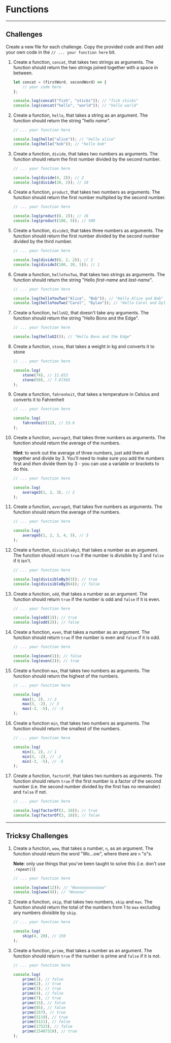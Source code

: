 # Functions

---

## Challenges

Create a new file for each challenge. Copy the provided code and then add your own code in the `// ... your function here` bit.

1) Create a function, `concat`, that takes two strings as arguments. The function should return the two strings joined together with a space in between.

    ```javascript
    let concat = (firstWord, secondWord) => {
        // your code here
    };

    console.log(concat("fish", "sticks")); // "fish sticks"
    console.log(concat("hello", "world")); // "hello world"
    ```

1) Create a function, `hello`, that takes a string as an argument. The function should return the string "hello *name*".

    ```javascript
    // ... your function here

    console.log(hello("alice")); // "hello alice"
    console.log(hello("bob")); // "hello bob"
    ```

1) Create a function, `divide`, that takes two numbers as arguments. The function should return the first number divided by the second number.

    ```javascript
    // ... your function here

    console.log(divide(4, 2)); // 2
    console.log(divide(20, 2)); // 10
    ```

1) Create a function, `product`, that takes two numbers as arguments. The function should return the first number multiplied by the second number.

    ```javascript
    // ... your function here

    console.log(product(8, 2)); // 16
    console.log(product(100, 5)); // 500
    ```

1) Create a function, `divide3`, that takes three numbers as arguments. The function should return the first number divided by the second number divided by the third number.

    ```javascript
    // ... your function here

    console.log(divide3(8, 2, 2)); // 2
    console.log(divide3(100, 20, 5)); // 1
    ```

1) Create a function, `helloYouTwo`, that takes two strings as arguments. The function should return the string "Hello *first-name* and *last-name*".

    ```javascript
    // ... your function here

    console.log(helloYouTwo("Alice", "Bob")); // "Hello Alice and Bob"
    console.log(helloYouTwo("Carol", "Dylan")); // "Hello Carol and Dylan"
    ```

1) Create a function, `helloU2`, that doesn't take any arguments. The function should return the string "Hello Bono and the Edge".

    ```javascript
    // ... your function here

    console.log(helloU2()); // "Hello Bono and the Edge"
    ```

1) Create a function, `stone`, that takes a weight in kg and converts it to stone

    ```javascript
    // ... your function here

    console.log(
        stone(74), // 11.653
        stone(50), // 7.87365
    );
    ```

1) Create a function, `fahrenheit`, that takes a temperature in Celsius and converts it to Fahrenheit

    ```javascript
    // ... your function here

    console.log(
        fahrenheit(12), // 53.6
    );
    ```

1) Create a function, `average3`, that takes three numbers as arguments. The function should return the average of the numbers.

    **Hint**: to work out the average of three numbers, just add them all together and divide by 3. You'll need to make sure you add the numbers first and *then* divide them by 3 - you can use a variable or brackets to do this.

    ```javascript
    // ... your function here

    console.log(
        average3(1, 2, 3), // 2
    );
    ```

1) Create a function, `average5`, that takes five numbers as arguments. The function should return the average of the numbers.


    ```javascript
    // ... your function here

    console.log(
        average5(1, 2, 3, 4, 5), // 3
    );
    ```

1) Create a function, `divisibleBy3`, that takes a number as an argument. The function should return `true` if the number is divisible by 3 and `false` if it isn't.

    ```javascript
    // ... your function here

    console.log(divisibleBy3(3)); // true
    console.log(divisibleBy3(4)); // false
    ```

1) Create a function, `odd`, that takes a number as an argument. The function should return `true` if the number is odd and `false` if it is even.

    ```javascript
    // ... your function here

    console.log(odd(1)); // true
    console.log(odd(2)); // false
    ```

1) Create a function, `even`, that takes a number as an argument. The function should return `true` if the number is even and `false` if it is odd.

    ```javascript
    // ... your function here

    console.log(even(1)); // false
    console.log(even(2)); // true
    ```

1) Create a function `max`, that takes two numbers as arguments. The function should return the highest of the numbers.

    ```javascript
    // ... your function here

    console.log(
        max(1, 2), // 2
        max(3, -2), // 3
        max(-3, -5), // -3
    );
    ```

1) Create a function `min`, that takes two numbers as arguments. The function should return the smallest of the numbers.

    ```javascript
    // ... your function here

    console.log(
        min(1, 2), // 1
        min(3, -2), // -2
        min(-3, -5), // -5
    );
    ```

1) Create a function, `factorOf`, that takes two numbers as arguments. The function should return `true` if the first number is a factor of the second number (i.e. the second number divided by the first has no remainder) and `false` if not.

    ```javascript
    // ... your function here

    console.log(factorOf(2, 16)); // true
    console.log(factorOf(3, 16)); // false
    ```

---

## Tricksy Challenges

1) Create a function, `wow`, that takes a number, `n`, as an argument. The function should return the word "Wo...ow", where there are `n` "o"s.

    **Note**: only use things that you've been taught to solve this (i.e. don't use `.repeat()`)

    ```javaScript
    // ... your function here

    console.log(wow(12)); // "Woooooooooooow"
    console.log(wow(4)); // "Woooow"
    ```

1) Create a function, `skip`, that takes two numbers, `skip` and `max`. The function should return the total of the numbers from 1 to `max` excluding any numbers divisible by `skip`.

    ```javascript
    // ... your function here

    console.log(
        skip(4, 20), // 150
    );
    ```

1) Create a function, `prime`, that takes a number as an argument. The function should return `true` if the number is prime and `false` if it is not.

    ```javascript
    // ... your function here

    console.log(
        prime(1), // false
        prime(2), // true
        prime(3), // true
        prime(4), // false
        prime(7), // true
        prime(15), // false
        prime(85), // false
        prime(257), // true
        prime(5119), // true
        prime(5121), // false
        prime(17523), // false
        prime(15487319), // true
    );
    ```
